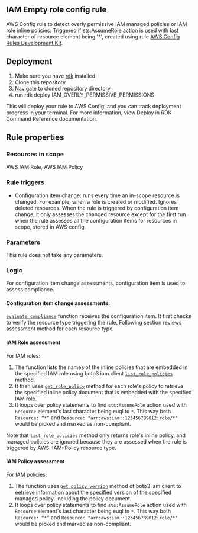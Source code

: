## IAM Empty role config rule
AWS Config rule to detect overly permissive IAM managed policies or IAM role inline policies. Triggered if sts:AssumeRole action is used with last character of resource element being '*', created using rule [AWS Config Rules Development Kit](https://github.com/awslabs/aws-config-rdk).

## Deployment
1. Make sure you have [rdk](https://rdk.readthedocs.io/en/latest/getting_started.html#installation) installed
2. Clone this repository
3. Navigate to cloned repository directory
2. run rdk deploy IAM_OVERLY_PERMISSIVE_PERMISSIONS

This will deploy your rule to AWS Config, and you can track deployment progress in your terminal. For more information, view Deploy in RDK Command Reference documentation.

## Rule properties
### Resources in scope
AWS IAM Role, AWS IAM Policy
### Rule triggers
* Configuration item change: runs every time an in-scope resource is changed. For example, when a role is created or modified. Ignores deleted resources. When the rule is triggered by configuration item change, it only assesses the changed resource except for the first run when the rule assesses all the configuration items for resources in scope, stored in AWS config.

### Parameters
This rule does not take any parameters.
### Logic
For configuration item change assessments, configuration item is used to assess compliance.

#### Configuration item change assessments:
[`evaluate_compliance`](IAM_OVERLY_PERMISSIVE_PERMISSIONS/IAM_OVERLY_PERMISSIVE_PERMISSIONS.py#L30) function receives the configuration item. It first checks to verify the resource type triggering the rule. Following section reviews assessment method for each  resource type.

#### IAM Role assessment
For IAM roles:
1. The function lists the names of the inline policies that are embedded in the specified IAM role using boto3 iam client [`list_role_policies`](https://boto3.amazonaws.com/v1/documentation/api/latest/reference/services/iam.html#IAM.Client.list_role_policies) method.
2. It then uses [`get_role_policy`](https://boto3.amazonaws.com/v1/documentation/api/latest/reference/services/iam.html#IAM.Client.get_role_policy) method for each role's policy to retrieve the specified inline policy document that is embedded with the specified IAM role. 
3. It loops over policy statements to find `sts:AssumeRole` action used with `Resource` element's last character being euql to `*`. This way both `Resource: “*”` and `Resource: "arn:aws:iam::123456789012:role/*"` would be picked and marked as non-compliant.

Note that `list_role_policies` method only returns role's inline policy, and managed policies are ignored because they are assessed when the rule is triggered by AWS::IAM::Policy resource type.

#### IAM Policy assessment
For IAM policies:
1. The function uses [`get_policy_version`](https://boto3.amazonaws.com/v1/documentation/api/latest/reference/services/iam.html#IAM.Client.get_policy_version) method of boto3 iam client to eetrieve information about the specified version of the specified managed policy, including the policy document. 
2. It loops over policy statements to find `sts:AssumeRole` action used with `Resource` element's last character being euql to `*`. This way both `Resource: “*”` and `Resource: "arn:aws:iam::123456789012:role/*"` would be picked and marked as non-compliant.